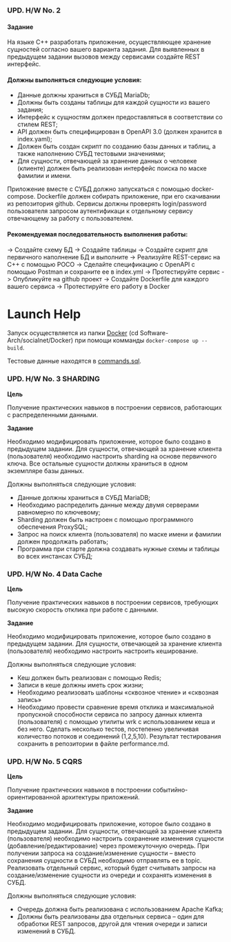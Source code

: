 ### UPD. H/W No. 2
#### Задание
На языке C++ разработать приложение, осуществляющее хранение сущностей согласно вашего варианта задания. Для выявленных в предыдущем задании вызовов между сервисами создайте REST интерфейс.

#### Должны выполняться следующие условия:

-  Данные должны храниться в СУБД MariaDb;
-  Должны быть созданы таблицы для каждой сущности из вашего задания;
-  Интерфейс к сущностям должен предоставляться в соответствии со стилем REST;
-  API должен быть специфицирован в OpenAPI 3.0 (должен хранится в index.yaml);
-  Должен быть создан скрипт по созданию базы данных и таблиц, а также наполнению СУБД тестовыми значениями;
-  Для сущности, отвечающей за хранение данных о человеке (клиенте) должен быть реализован интерфейс поиска по маске фамилии и имени.

Приложение вместе с СУБД должно запускаться с помощью docker-compose. Dockerfile должен собирать приложение, при его скачивании из репозитория github.
Сервисы должны проверять login/password пользователя запросом аутентификаци к отдельному сервису отвечающему за работу с пользователем.
 

#### Рекомендуемая последовательность выполнения работы:

-> Создайте схему БД
-> Создайте таблицы
-> Создайте скрипт для первичного наполнение БД  и выполните
-> Реализуйте REST-сервис на C++ с помощью POCO
-> Сделайте спецификацию с OpenAPI с помощью Postman и сохраните ее в index.yml
-> Протестируйте сервис
-> Опубликуйте на github проект
-> Создайте Dockerfile для каждого вашего сервиса
-> Протестируйте его работу в Docker

# Launch Help
Запуск осуществляется из папки [Docker](https://github.com/natalia-sd/Software-Arch/tree/main/socialnet/Docker) (cd Software-Arch/socialnet/Docker) при помощи комманды `docker-compose up --build`.

Тестовые данные находятся в [commands.sql](https://github.com/natalia-sd/Software-Arch/blob/main/socialnet/commands.sql).


### UPD. H/W No. 3 SHARDING

**Цель**

Получение практических навыков в построении сервисов, работающих с распределенными данными.

**Задание**

Необходимо модифицировать приложение, которое было создано в предыдущем задании. Для сущности, отвечающей за хранение клиента (пользователя) необходимо настроить sharding на основе первичного ключа. Все остальные сущности должны храниться в одном экземпляре базы данных.

Должны выполняться следующие условия:

- Данные должны храниться в СУБД MariaDB;
- Необходимо распределить данные между двумя серверами равномерно по ключевому;
- Sharding должен быть настроен с помощью программного обеспечения ProxySQL;
- Запрос на поиск клиента (пользователя) по маске имени и фамилии должен продолжать работать;
- Программа при старте должна создавать нужные схемы и таблицы во всех инстансах СУБД;


### UPD. H/W No. 4 Data Cache

**Цель**

Получение практических навыков в построении сервисов, требующих высокую скорость отклика при работе с данными.

**Задание**

Необходимо модифицировать приложение, которое было создано в предыдущем задании. Для сущности, отвечающей за хранение клиента (пользователя) необходимо настроить настроить кеширование.

Должны выполняться следующие условия:

- Кеш должен быть реализован с помощью Redis;
- Записи в кеше должны иметь срок жизни;
- Необходимо реализовать шаблоны «сквозное чтение» и «сквозная запись»
- Необходимо провести сравнение время отклика и максимальной пропускной способности сервиса по запросу данных клиента (пользователя) с помощью утилиты wrk с использованием кеша и без него. Сделать несколько тестов, постепенно увеличивая количество потоков и соединений (1,2,5,10). Результат тестирования сохранить в репозитории в файле performance.md.


### UPD. H/W No. 5 CQRS

**Цель**

Получение практических навыков в построении событийно-ориентированной архитектуры приложений.

**Задание**

Необходимо модифицировать приложение, которое было создано в предыдущем задании. Для сущности, отвечающей за хранение клиента (пользователя) необходимо настроить сохранение изменения сущности (добавление/редактирование) через промежуточную очередь. При получении запроса на создание/изменение сущности – вместо сохранения сущности в СУБД необходимо отправлять ее в topic. Реализовать отдельный сервис, который будет считывать запросы на создание/изменение сущности из очереди и сохранять изменения в СУБД.

 

Должны выполняться следующие условия:

- Очередь должна быть реализована с использованием Apache Kafka;
- Должны быть реализованы два отдельных сервиса – один для обработки REST запросов, другой для чтения очереди и записи изменений в СУБД.
